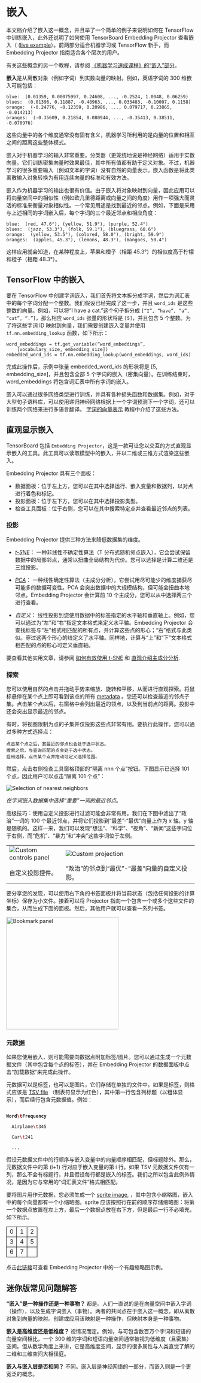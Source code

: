 # 嵌入

本文档介绍了嵌入这一概念，并且举了一个简单的例子来说明如何在 TensorFlow 中训练嵌入，此外还说明了如何使用 TensorBoard Embedding Projector 查看嵌入（
([live example](http://projector.tensorflow.org)）。前两部分适合机器学习或 TensorFlow 新手，而 Embedding Projector 指南适合各个层次的用户。

有关这些概念的另一个教程，请参阅
[《机器学习速成课程》的“嵌入”部分](https://developers.google.com/machine-learning/crash-course/embeddings/video-lecture)。

**嵌入**是从离散对象（例如字词）到实数向量的映射。例如，英语字词的 300 维嵌入可能包括：

```
blue:  (0.01359, 0.00075997, 0.24608, ..., -0.2524, 1.0048, 0.06259)
blues:  (0.01396, 0.11887, -0.48963, ..., 0.033483, -0.10007, 0.1158)
orange:  (-0.24776, -0.12359, 0.20986, ..., 0.079717, 0.23865, -0.014213)
oranges:  (-0.35609, 0.21854, 0.080944, ..., -0.35413, 0.38511, -0.070976)
```

这些向量中的各个维度通常没有固有含义，机器学习所利用的是向量的位置和相互之间的距离这些整体模式。

嵌入对于机器学习的输入非常重要。分类器（更笼统地说是神经网络）适用于实数向量。它们训练密集向量时效果最佳，其中所有值都有助于定义对象。不过，机器学习的很多重要输入（例如文本的字词）没有自然的向量表示。嵌入函数是将此类离散输入对象转换为有用连续向量的标准和有效方法。

嵌入作为机器学习的输出也很有价值。由于嵌入将对象映射到向量，因此应用可以将向量空间中的相似性（例如欧几里德距离或向量之间的角度）用作一项强大而灵活的标准来衡量对象相似性。一个常见用途是找到最近的邻点。例如，下面是采用与上述相同的字词嵌入后，每个字词的三个最近邻点和相应角度：

```
blue:  (red, 47.6°), (yellow, 51.9°), (purple, 52.4°)
blues:  (jazz, 53.3°), (folk, 59.1°), (bluegrass, 60.6°)
orange:  (yellow, 53.5°), (colored, 58.0°), (bright, 59.9°)
oranges:  (apples, 45.3°), (lemons, 48.3°), (mangoes, 50.4°)
```

这样应用就会知道，在某种程度上，苹果和橙子（相距 45.3°）的相似度高于柠檬和橙子（相距 48.3°）。

## TensorFlow 中的嵌入

要在 TensorFlow 中创建字词嵌入，我们首先将文本拆分成字词，然后为词汇表中的每个字词分配一个整数。我们假设已经完成了这一步，并且 `word_ids` 是这些整数的向量。例如，可以将“I have a cat.”这个句子拆分成 `[“I”, “have”, “a”, “cat”, “.”]`，那么相应 `word_ids` 张量的形状将是 `[5]`，并且包含 5 个整数。为了将这些字词 ID 映射到向量，我们需要创建嵌入变量并使用 `tf.nn.embedding_lookup` 函数，如下所示：

```
word_embeddings = tf.get_variable(“word_embeddings”,
    [vocabulary_size, embedding_size])
embedded_word_ids = tf.nn.embedding_lookup(word_embeddings, word_ids)
```

完成此操作后，示例中张量 embedded_word_ids 的形状将是 [5, embedding_size]，并且包含全部 5 个字词的嵌入（密集向量）。在训练结束时，word_embeddings 将包含词汇表中所有字词的嵌入。

嵌入可以通过很多网络类型进行训练，并具有各种损失函数和数据集。例如，对于大型句子语料库，可以使用递归神经网络根据上一个字词预测下一个字词，还可以训练两个网络来进行多语言翻译。
[字词的向量表示](../tutorials/representation/word2vec.md)
教程中介绍了这些方法。

## 直观显示嵌入

TensorBoard 包括 `Embedding Projector`，这是一款可让您以交互的方式直观显示嵌入的工具。此工具可以读取模型中的嵌入，并以二维或三维方式渲染这些嵌入。

Embedding Projector 具有三个面板：

- 数据面板：位于左上方，您可以在其中选择运行、嵌入变量和数据列，以对点进行着色和标记。
- 投影面板：位于左下方，您可以在其中选择投影类型。
- 检查工具面板：位于右侧，您可以在其中搜索特定点并查看最近邻点的列表。

### 投影

Embedding Projector 提供三种方法来降低数据集的维度。

- *[t-SNE](https://en.wikipedia.org/wiki/T-distributed_stochastic_neighbor_embedding)*：
  一种非线性不确定性算法（T 分布式随机邻点嵌入），它会尝试保留数据中的局部邻点，通常以扭曲全局结构为代价。您可以选择是计算二维还是三维投影。

- *[PCA](https://en.wikipedia.org/wiki/Principal_component_analysis)*：
  一种线性确定性算法（主成分分析），它尝试用尽可能少的维度捕获尽可能多的数据可变性。PCA 会突出数据中的大规模结构，但可能会扭曲本地邻点。Embedding Projector 会计算前 10 个主成分，您可以从中选择两三个进行查看。

- *自定义*：
  线性投影到您使用数据中的标签指定的水平轴和垂直轴上。例如，您可以通过为“左”和“右”指定文本格式来定义水平轴。Embedding Projector 会查找标签与“左”格式相匹配的所有点，并计算这些点的形心；“右”格式与此类似。穿过这两个形心的线定义了水平轴。同样地，计算与“上”和“下”文本格式相匹配的点的形心可定义垂直轴。

要查看其他实用文章，请参阅
[如何有效使用 t-SNE](https://distill.pub/2016/misread-tsne/) 和
[直观介绍主成分分析](http://setosa.io/ev/principal-component-analysis/).

### 探索

您可以使用自然的点击并拖动手势来缩放、旋转和平移，从而进行直观探索。将鼠标悬停在某个点上即可看到该点的所有
[metadata](#metadata)
。您还可以检查最近的邻点子集。点击某个点以后，右窗格中会列出最近的领点，以及到当前点的距离。投影中还会突出显示最近的邻点。

有时，将视图限制为点的子集并仅投影这些点非常有用。要执行此操作，您可以通过多种方式选择点：

    点击某个点之后，其最近的邻点也会处于选中状态。
    搜索之后，与查询匹配的点会处于选中状态。
    启用选择，点击某个点并拖动可定义选择范围。

然后，点击右侧检查工具窗格顶部的“隔离 nnn 个点”按钮。下图显示已选择 101 个点，因此用户可以点击“隔离 101 个点”：

![Selection of nearest neighbors](https://raw.githubusercontent.com/ziiai/tensorflow-docs/master/images/embedding-nearest-points.png "Selection of nearest neighbors")

*在字词嵌入数据集中选择“重要”一词的最近邻点*。

高级技巧：使用自定义投影进行过滤可能会非常有用。我们在下图中滤出了“政治”一词的 100 个最近邻点，并将它们投影到“最差”-“最优”向量上作为 x 轴。y 轴是随机的。这样一来，我们可以发现“想法”、“科学”、“视角”、“新闻”这些字词位于右侧，而“危机”、“暴力”和“冲突”这些字词位于左侧。

<table width="100%;">
  <tr>
    <td style="width: 30%;">
      <img src="https://raw.githubusercontent.com/ziiai/tensorflow-docs/master/images/embedding-custom-controls.png" alt="Custom controls panel" title="Custom controls panel" />
    </td>
    <td style="width: 70%;">
      <img src="https://raw.githubusercontent.com/ziiai/tensorflow-docs/master/images/embedding-custom-projection.png" alt="Custom projection" title="Custom projection" />
    </td>
  </tr>
  <tr>
    <td style="width: 30%;">
       自定义投影控件。
    </td>
    <td style="width: 70%;">
       “政治”的邻点到“最优”-“最差”向量的自定义投影。
    </td>
  </tr>
</table>

要分享您的发现，可以使用右下角的书签面板并将当前状态（包括任何投影的计算坐标）保存为小文件。接着可以将 Projector 指向一个包含一个或多个这些文件的集合，从而生成下面的面板。然后，其他用户就可以查看一系列书签。

<img src="https://raw.githubusercontent.com/ziiai/tensorflow-docs/master/images/embedding-bookmark.png" alt="Bookmark panel" style="width:300px;">

### 元数据

如果您使用嵌入，则可能需要向数据点附加标签/图片。您可以通过生成一个元数据文件（其中包含每个点的标签），并在 Embedding Projector 的数据面板中点击“加载数据”来完成此操作。

元数据可以是标签，也可以是图片，它们存储在单独的文件中。如果是标签，则格式应该是 [TSV file](https://en.wikipedia.org/wiki/Tab-separated_values)
（制表符显示为红色），其中第一行包含列标题（以粗体显示），而后续行包含元数据值。例如：

<code>
<b>Word<span style="color:#800;">\t</span>Frequency</b><br/>
  Airplane<span style="color:#800;">\t</span>345<br/>
  Car<span style="color:#800;">\t</span>241<br/>
  ...
</code>

假设元数据文件中的行顺序与嵌入变量中的向量顺序相匹配，但标题除外。那么，元数据文件中的第 (i+1) 行对应于嵌入变量的第 i 行。如果 TSV 元数据文件仅有一列，那么不会有标题行，并且假设每行都是嵌入的标签。我们之所以包含此例外情况，是因为它与常用的“词汇表文件”格式相匹配。

要将图片用作元数据，您必须生成一个
[sprite image](https://www.google.com/webhp#q=what+is+a+sprite+image),
，其中包含小缩略图，嵌入中的每个向量都有一个小缩略图。sprite 应该按照行在前的顺序存储缩略图：将第一个数据点放置在左上方，最后一个数据点放在右下方，但是最后一行不必填充，如下所示。

<table style="border: none;">
<tr style="background-color: transparent;">
  <td style="border: 1px solid black">0</td>
  <td style="border: 1px solid black">1</td>
  <td style="border: 1px solid black">2</td>
</tr>
<tr style="background-color: transparent;">
  <td style="border: 1px solid black">3</td>
  <td style="border: 1px solid black">4</td>
  <td style="border: 1px solid black">5</td>
</tr>
<tr style="background-color: transparent;">
  <td style="border: 1px solid black">6</td>
  <td style="border: 1px solid black">7</td>
  <td style="border: 1px solid black"></td>
</tr>
</table>

点击[此链接](https://www.tensorflow.org/images/embedding-mnist.mp4)可查看 Embedding Projector 中的一个有趣缩略图示例。


## 迷你版常见问题解答

**“嵌入”是一种操作还是一种事物？** 都是。人们一直说的是在向量空间中嵌入字词（操作），以及生成字词嵌入（事物）。两者的共同点在于嵌入这一概念，即从离散对象到向量的映射。创建或应用该映射是一种操作，但映射本身是一种事物。

**嵌入是高维度还是低维度？** 视情况而定。例如，与可包含数百万个字词和短语的向量空间相比，一个 300 维的字词和短语向量空间通常被视为低维度（且密集）空间。但从数学角度上来讲，它是高维度空间，显示的很多属性与人类直觉了解的二维和三维空间大相径庭。

**嵌入与嵌入层是否相同？** 不同。嵌入层是神经网络的一部分，而嵌入则是一个更宽泛的概念。
